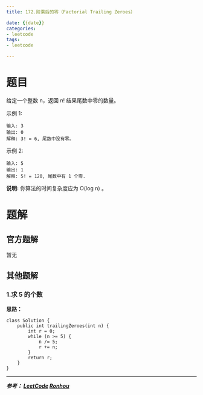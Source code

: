 ```yaml
---
title: 172.阶乘后的零（Factorial Trailing Zeroes）

date: {{date}}
categories:
- leetcode
tags:
- leetcode

---
```

# 题目
给定一个整数 n，返回 n! 结果尾数中零的数量。

示例 1:
```
输入: 3
输出: 0
解释: 3! = 6, 尾数中没有零。
```
示例 2:
```
输入: 5
输出: 1
解释: 5! = 120, 尾数中有 1 个零.
```
**说明:** 你算法的时间复杂度应为 O(log n) 。


# 题解

## 官方题解
暂无

## 其他题解
### 1.求 5 的个数
**思路：**
```
class Solution {
    public int trailingZeroes(int n) {
        int r = 0;
        while (n >= 5) {
            n /= 5;
            r += n;
        }
        return r;
    }
}

```

---
***参考：
[LeetCode](https://leetcode-cn.com/problems/factorial-trailing-zeroes/submissions/)
[Ronhou](https://leetcode-cn.com/problems/factorial-trailing-zeroes/solution/q172-factorial-trailing-zeroes-by-ronhou/)***
